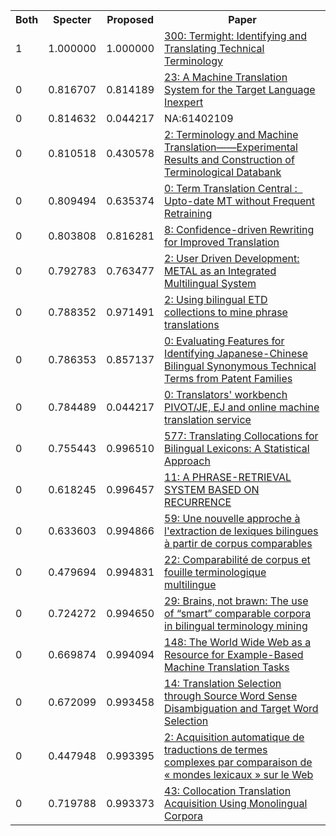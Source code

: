 <html><table><tr>
<th>Both</th>
<th>Specter</th>
<th>Proposed</th>
<th>Paper</th>
</tr>
<tr>
<td>1</td>
<td>1.000000</td>
<td>1.000000</td>
<td><a href="https://www.semanticscholar.org/paper/0ceab4bab5462584b0c6124ba1d95636d50904d0">300: Termight: Identifying and Translating Technical Terminology</a></td>
</tr>
<tr>
<td>0</td>
<td>0.816707</td>
<td>0.814189</td>
<td><a href="https://www.semanticscholar.org/paper/3307b2caa20abdfb0305df85efb8f42711837884">23: A Machine Translation System for the Target Language Inexpert</a></td>
</tr>
<tr>
<td>0</td>
<td>0.814632</td>
<td>0.044217</td>
<td>NA:61402109</td>
</tr>
<tr>
<td>0</td>
<td>0.810518</td>
<td>0.430578</td>
<td><a href="https://www.semanticscholar.org/paper/93ccb1b96a3f216cc0428a31435a0f2949c0524b">2: Terminology and Machine Translation——Experimental Results and Construction of Terminological Databank</a></td>
</tr>
<tr>
<td>0</td>
<td>0.809494</td>
<td>0.635374</td>
<td><a href="https://www.semanticscholar.org/paper/b369acd11d0055be5117450ddb02cc322cafa6bb">0: Term Translation Central :   Upto-date MT without Frequent Retraining</a></td>
</tr>
<tr>
<td>0</td>
<td>0.803808</td>
<td>0.816281</td>
<td><a href="https://www.semanticscholar.org/paper/b62d4f3af23b2b85b48ab44160e563cbbb815152">8: Confidence-driven Rewriting for Improved Translation</a></td>
</tr>
<tr>
<td>0</td>
<td>0.792783</td>
<td>0.763477</td>
<td><a href="https://www.semanticscholar.org/paper/f06908cc4ff7788d66a3eb870726c22e9352e659">2: User Driven Development: METAL as an Integrated Multilingual System</a></td>
</tr>
<tr>
<td>0</td>
<td>0.788352</td>
<td>0.971491</td>
<td><a href="https://www.semanticscholar.org/paper/b822a09ade067c59c6452c4535877cd14e992108">2: Using bilingual ETD collections to mine phrase translations</a></td>
</tr>
<tr>
<td>0</td>
<td>0.786353</td>
<td>0.857137</td>
<td><a href="https://www.semanticscholar.org/paper/d081506cab748e8df83601ad3dcd77d3572147b9">0: Evaluating Features for Identifying Japanese-Chinese Bilingual Synonymous Technical Terms from Patent Families</a></td>
</tr>
<tr>
<td>0</td>
<td>0.784489</td>
<td>0.044217</td>
<td><a href="https://www.semanticscholar.org/paper/c87a6aa2957c8a1be2c12f8521e403ce6146edbd">0: Translators' workbench PIVOT/JE, EJ and online machine translation service</a></td>
</tr>
<tr>
<td>0</td>
<td>0.755443</td>
<td>0.996510</td>
<td><a href="https://www.semanticscholar.org/paper/0285f18f1642c3684e6abb7d5162348278c41abf">577: Translating Collocations for Bilingual Lexicons: A Statistical Approach</a></td>
</tr>
<tr>
<td>0</td>
<td>0.618245</td>
<td>0.996457</td>
<td><a href="https://www.semanticscholar.org/paper/bfe71962f5b3702008f3bde5806fc9d31ac4ff95">11: A PHRASE-RETRIEVAL SYSTEM BASED ON RECURRENCE</a></td>
</tr>
<tr>
<td>0</td>
<td>0.633603</td>
<td>0.994866</td>
<td><a href="https://www.semanticscholar.org/paper/cc9a282e856fcb4e3f8f412f23d004a5b56a142d">59: Une nouvelle approche à l'extraction de lexiques bilingues à partir de corpus comparables</a></td>
</tr>
<tr>
<td>0</td>
<td>0.479694</td>
<td>0.994831</td>
<td><a href="https://www.semanticscholar.org/paper/11222a85f9d53975793439406fe85fc2cebadb8d">22: Comparabilité de corpus et fouille terminologique multilingue</a></td>
</tr>
<tr>
<td>0</td>
<td>0.724272</td>
<td>0.994650</td>
<td><a href="https://www.semanticscholar.org/paper/f22779eb20ba8e002dec750df4da0095a73c29c3">29: Brains, not brawn: The use of “smart” comparable corpora in bilingual terminology mining</a></td>
</tr>
<tr>
<td>0</td>
<td>0.669874</td>
<td>0.994094</td>
<td><a href="https://www.semanticscholar.org/paper/7e3e4c011f2dfe28a706cfb8d32571948192ab89">148: The World Wide Web as a Resource for Example-Based Machine Translation Tasks</a></td>
</tr>
<tr>
<td>0</td>
<td>0.672099</td>
<td>0.993458</td>
<td><a href="https://www.semanticscholar.org/paper/c434e5be7e5b9814536815a7976f0850d3bb15f3">14: Translation Selection through Source Word Sense Disambiguation and Target Word Selection</a></td>
</tr>
<tr>
<td>0</td>
<td>0.447948</td>
<td>0.993395</td>
<td><a href="https://www.semanticscholar.org/paper/dd6a35a5f5d180aa75ee2f352739ddcf8aed73e9">2: Acquisition automatique de traductions de termes complexes par comparaison de « mondes lexicaux » sur le Web</a></td>
</tr>
<tr>
<td>0</td>
<td>0.719788</td>
<td>0.993373</td>
<td><a href="https://www.semanticscholar.org/paper/f20a73d8bf080e1aa44a74381c6b109e00abf2e8">43: Collocation Translation Acquisition Using Monolingual Corpora</a></td>
</tr>
</table></html>
